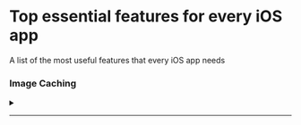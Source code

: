 # Top essential features for every iOS app
A list of the most useful features that every iOS app needs

### Image Caching

<details>
 <summary></summary>

<!--START_SECTION:activity--> 

[SDWebImage 🔗][SDWebImageLink]\
[Kingfisher 🔗][kingfisherLink]

<!--END_SECTION:activity-->

</details>

-------------------------------------------------------------------------------- 

[SDWebImageLink]: https://github.com/SDWebImage/SDWebImage
[kingfisherLink]: https://github.com/onevcat/Kingfisher

